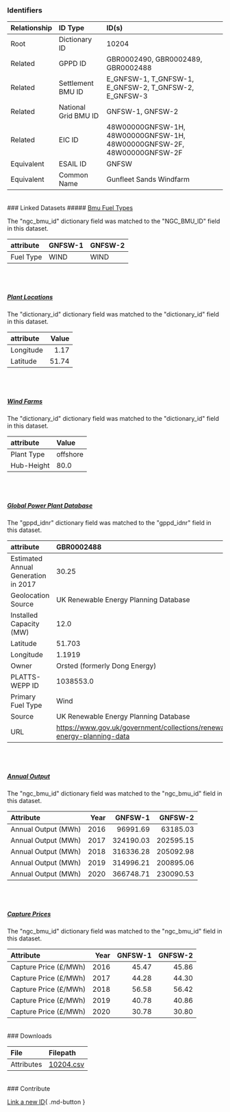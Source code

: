### Identifiers

| Relationship   | ID Type              | ID(s)                                                                  |
|:---------------|:---------------------|:-----------------------------------------------------------------------|
| Root           | Dictionary ID        | 10204                                                                  |
| Related        | GPPD ID              | GBR0002490, GBR0002489, GBR0002488                                     |
| Related        | Settlement BMU ID    | E_GNFSW-1, T_GNFSW-1, E_GNFSW-2, T_GNFSW-2, E_GNFSW-3                  |
| Related        | National Grid BMU ID | GNFSW-1, GNFSW-2                                                       |
| Related        | EIC ID               | 48W00000GNFSW-1H, 48W00000GNFSW-1H, 48W00000GNFSW-2F, 48W00000GNFSW-2F |
| Equivalent     | ESAIL ID             | GNFSW                                                                  |
| Equivalent     | Common Name          | Gunfleet Sands Windfarm                                                |

<br>
### Linked Datasets
##### <a href="https://osuked.github.io/Power-Station-Dictionary/datasets/bmu-fuel-types">Bmu Fuel Types</a>



The "ngc_bmu_id" dictionary field was matched to the "NGC_BMU_ID" field in this dataset.

| attribute   | GNFSW-1   | GNFSW-2   |
|:------------|:----------|:----------|
| Fuel Type   | WIND      | WIND      |

<br><br>
##### <a href="https://osuked.github.io/Power-Station-Dictionary/datasets/plant-locations">Plant Locations</a>



The "dictionary_id" dictionary field was matched to the "dictionary_id" field in this dataset.

| attribute   |   Value |
|:------------|--------:|
| Longitude   |    1.17 |
| Latitude    |   51.74 |

<br><br>
##### <a href="https://osuked.github.io/Power-Station-Dictionary/datasets/wind-farms">Wind Farms</a>



The "dictionary_id" dictionary field was matched to the "dictionary_id" field in this dataset.

| attribute   | Value    |
|:------------|:---------|
| Plant Type  | offshore |
| Hub-Height  | 80.0     |

<br><br>
##### <a href="https://osuked.github.io/Power-Station-Dictionary/datasets/global-power-plant-database">Global Power Plant Database</a>



The "gppd_idnr" dictionary field was matched to the "gppd_idnr" field in this dataset.

| attribute                           | GBR0002488                                                               | GBR0002489                                                               | GBR0002490                                                               |
|:------------------------------------|:-------------------------------------------------------------------------|:-------------------------------------------------------------------------|:-------------------------------------------------------------------------|
| Estimated Annual Generation in 2017 | 30.25                                                                    | 163.86                                                                   | 272.26                                                                   |
| Geolocation Source                  | UK Renewable Energy Planning Database                                    | UK Renewable Energy Planning Database                                    | UK Renewable Energy Planning Database                                    |
| Installed Capacity (MW)             | 12.0                                                                     | 65.0                                                                     | 108.0                                                                    |
| Latitude                            | 51.703                                                                   | 51.7272                                                                  | 51.7308                                                                  |
| Longitude                           | 1.1919                                                                   | 1.2459                                                                   | 1.218                                                                    |
| Owner                               | Orsted (formerly Dong Energy)                                            | Orsted (formerly Dong Energy)                                            | Orsted (formerly Dong Energy)                                            |
| PLATTS-WEPP ID                      | 1038553.0                                                                | NaN                                                                      | 1038553.0                                                                |
| Primary Fuel Type                   | Wind                                                                     | Wind                                                                     | Wind                                                                     |
| Source                              | UK Renewable Energy Planning Database                                    | UK Renewable Energy Planning Database                                    | UK Renewable Energy Planning Database                                    |
| URL                                 | https://www.gov.uk/government/collections/renewable-energy-planning-data | https://www.gov.uk/government/collections/renewable-energy-planning-data | https://www.gov.uk/government/collections/renewable-energy-planning-data |

<br><br>
##### <a href="https://osuked.github.io/Power-Station-Dictionary/datasets/annual-output">Annual Output</a>



The "ngc_bmu_id" dictionary field was matched to the "ngc_bmu_id" field in this dataset.

| Attribute           |   Year |   GNFSW-1 |   GNFSW-2 |
|:--------------------|-------:|----------:|----------:|
| Annual Output (MWh) |   2016 |  96991.69 |  63185.03 |
| Annual Output (MWh) |   2017 | 324190.03 | 202595.15 |
| Annual Output (MWh) |   2018 | 316336.28 | 205092.98 |
| Annual Output (MWh) |   2019 | 314996.21 | 200895.06 |
| Annual Output (MWh) |   2020 | 366748.71 | 230090.53 |

<br><br>
##### <a href="https://osuked.github.io/Power-Station-Dictionary/datasets/capture-prices">Capture Prices</a>



The "ngc_bmu_id" dictionary field was matched to the "ngc_bmu_id" field in this dataset.

| Attribute             |   Year |   GNFSW-1 |   GNFSW-2 |
|:----------------------|-------:|----------:|----------:|
| Capture Price (£/MWh) |   2016 |     45.47 |     45.86 |
| Capture Price (£/MWh) |   2017 |     44.28 |     44.30 |
| Capture Price (£/MWh) |   2018 |     56.58 |     56.42 |
| Capture Price (£/MWh) |   2019 |     40.78 |     40.86 |
| Capture Price (£/MWh) |   2020 |     30.78 |     30.80 |


<br>
### Downloads


| File       | Filepath                                                                              |
|:-----------|:--------------------------------------------------------------------------------------|
| Attributes | [10204.csv](https://osuked.github.io/Power-Station-Dictionary/object_attrs/10204.csv) |


<br>
### Contribute

[Link a new ID](https://docs.google.com/forms/d/e/1FAIpQLSc5jRsQ7NgiLLXbwo9PUdwTQyuqbRwThltG56-o6NVSe7E_nw/viewform?usp=pp_url&entry.251912331=10204){ .md-button }